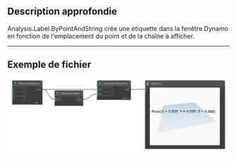 ## Description approfondie
Analysis.Label.ByPointAndString crée une étiquette dans la fenêtre Dynamo en fonction de l'emplacement du point et de la chaîne à afficher.
___
## Exemple de fichier

![Analysis.Label.ByPointAndString](./Analysis.Label.ByPointAndString_img.png)
